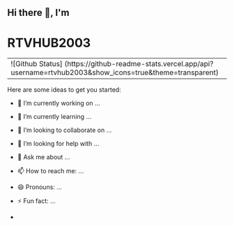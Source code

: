 ## Hi there 👋, I'm

# RTVHUB2003
<Table align='center'>
  <tr>
    <td>
      ![Github Status] (https://github-readme-stats.vercel.app/api?username=rtvhub2003&show_icons=true&theme=transparent)
    </td>
  </tr>
</Table>

Here are some ideas to get you started:

- 🔭 I’m currently working on ...
- 🌱 I’m currently learning ...
- 👯 I’m looking to collaborate on ...
- 🤔 I’m looking for help with ...
- 💬 Ask me about ...
- 📫 How to reach me: ...
- 😄 Pronouns: ...
- ⚡ Fun fact: ...

- 
